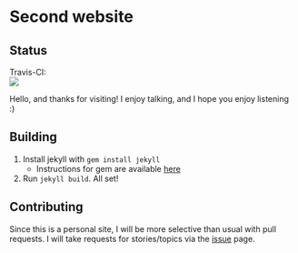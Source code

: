 # Second website

## Status

Travis-CI:  
<a href="https://travis-ci.org/jyn514/jyn514.github.io">
<img src="https://travis-ci.org/jyn514/jyn514.github.io.svg?branch=master">
</a>

Hello, and thanks for visiting! I enjoy talking, and I hope you enjoy listening
:)

## Building

1. Install jekyll with `gem install jekyll`
	- Instructions for gem are available [here][ruby]
2. Run `jekyll build`. All set!

## Contributing

Since this is a personal site, I will be more selective than usual
with pull requests. I will take requests for stories/topics via
the [issue](https://github.com/jyn514/second-website) page.

[ruby]: https://rubygems.org/pages/download

